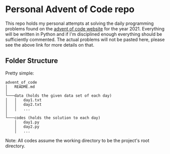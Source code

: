# Personal Advent of Code repo
This repo holds my personal attempts at solving the daily programming
problems found on the [advent of code website](https://adventofcode.com/2021)
for the year 2021. Everything will be written in Python
and if I'm disciplined enough everything should be sufficiently
commented. The actual problems will not be pasted here, please
see the above link for more details on that. 
## Folder Structure
Pretty simple:  
```
advent_of_code
│   README.md    
│
└───data (holds the given data set of each day)
│   │   day1.txt
│   │   day2.txt
│   │   ...
│   
└───codes (holds the solution to each day)
    │   day1.py
    │   day2.py
    │   ...
```
Note: All codes assume the working directory to be the project's
root directory.